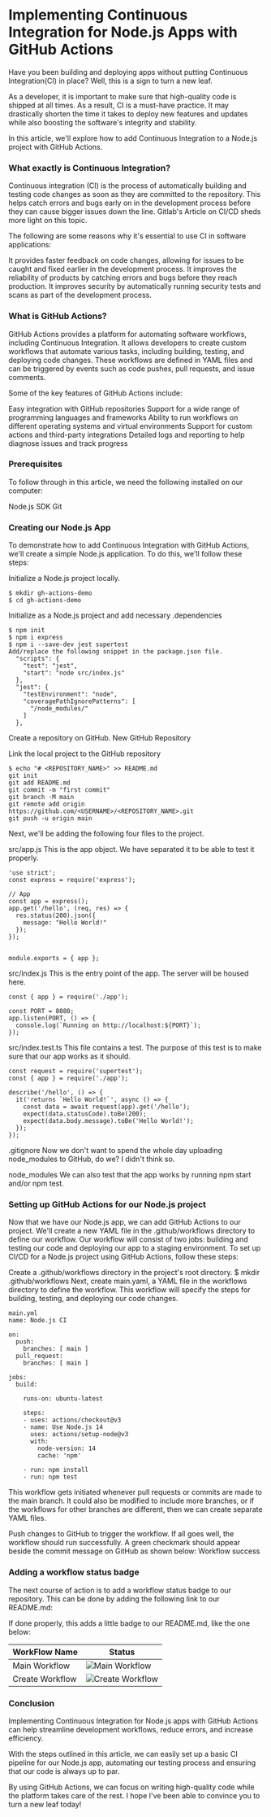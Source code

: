 # Implementing Continuous Integration for Node.js Apps with GitHub Actions

Have you been building and deploying apps without putting Continuous Integration(CI) in place? Well, this is a sign to turn a new leaf.

As a developer, it is important to make sure that high-quality code is shipped at all times. As a result, CI is a must-have practice. It may drastically shorten the time it takes to deploy new features and updates while also boosting the software's integrity and stability.

In this article, we'll explore how to add Continuous Integration to a Node.js project with GitHub Actions.

### What exactly is Continuous Integration?
Continuous integration (CI) is the process of automatically building and testing code changes as soon as they are committed to the repository. This helps catch errors and bugs early on in the development process before they can cause bigger issues down the line.
Gitlab's Article on CI/CD sheds more light on this topic.

The following are some reasons why it's essential to use CI in software applications:

It provides faster feedback on code changes, allowing for issues to be caught and fixed earlier in the development process.
It improves the reliability of products by catching errors and bugs before they reach production.
It improves security by automatically running security tests and scans as part of the development process.

### What is GitHub Actions?
GitHub Actions provides a platform for automating software workflows, including Continuous Integration. It allows developers to create custom workflows that automate various tasks, including building, testing, and deploying code changes. These workflows are defined in YAML files and can be triggered by events such as code pushes, pull requests, and issue comments.

Some of the key features of GitHub Actions include:

Easy integration with GitHub repositories
Support for a wide range of programming languages and frameworks
Ability to run workflows on different operating systems and virtual environments
Support for custom actions and third-party integrations
Detailed logs and reporting to help diagnose issues and track progress

### Prerequisites
To follow through in this article, we need the following installed on our computer:

Node.js SDK
Git

### Creating our Node.js App
To demonstrate how to add Continuous Integration with GitHub Actions, we'll create a simple Node.js application. To do this, we'll follow these steps:

Initialize a Node.js project locally.
```
$ mkdir gh-actions-demo
$ cd gh-actions-demo
```
Initialize as a Node.js project and add necessary .dependencies
```
$ npm init
$ npm i express
$ npm i --save-dev jest supertest
Add/replace the following snippet in the package.json file.
  "scripts": {
    "test": "jest",
    "start": "node src/index.js"
  },
  "jest": {
    "testEnvironment": "node",
    "coveragePathIgnorePatterns": [
      "/node_modules/"
    ]
  },
  ```
Create a repository on GitHub.
New GitHub Repository

Link the local project to the GitHub repository
```
$ echo "# <REPOSITORY_NAME>" >> README.md
git init
git add README.md
git commit -m "first commit"
git branch -M main
git remote add origin https://github.com/<USERNAME>/<REPOSITORY_NAME>.git
git push -u origin main
```
Next, we'll be adding the following four files to the project.

src/app.js
This is the app object. We have separated it to be able to test it properly.

```
'use strict';
const express = require('express');

// App
const app = express();
app.get('/hello', (req, res) => {
  res.status(200).json({
    message: "Hello World!"
  });
});


module.exports = { app };
```

src/index.js
This is the entry point of the app. The server will be housed here.

```
const { app } = require('./app');

const PORT = 8080;
app.listen(PORT, () => {
  console.log(`Running on http://localhost:${PORT}`);
});
```

src/index.test.ts
This file contains a test. The purpose of this test is to make sure that our app works as it should.

```
const request = require('supertest');
const { app } = require('./app');

describe('/hello', () => {
  it('returns `Hello World!`', async () => {
    const data = await request(app).get('/hello');
    expect(data.statusCode).toBe(200);
    expect(data.body.message).toBe('Hello World!');
  });
});
```

.gitignore
Now we don't want to spend the whole day uploading node_modules to GitHub, do we? I didn't think so.

node_modules
We can also test that the app works by running npm start and/or npm test.

### Setting up GitHub Actions for our Node.js project
Now that we have our Node.js app, we can add GitHub Actions to our project. We'll create a new YAML file in the .github/workflows directory to define our workflow. Our workflow will consist of two jobs: building and testing our code and deploying our app to a staging environment.
To set up CI/CD for a Node.js project using GitHub Actions, follow these steps:

Create a .github/workflows directory in the project's root directory.
$ mkdir .github/workflows
Next, create main.yaml, a YAML file in the workflows directory to define the workflow. This workflow will specify the steps for building, testing, and deploying our code changes.

```
main.yml
name: Node.js CI

on:
  push:
    branches: [ main ]
  pull_request:
    branches: [ main ]

jobs:
  build:

    runs-on: ubuntu-latest

    steps:
    - uses: actions/checkout@v3
    - name: Use Node.js 14
      uses: actions/setup-node@v3
      with:
        node-version: 14
        cache: 'npm'

    - run: npm install
    - run: npm test
```
    
This workflow gets initiated whenever pull requests or commits are made to the main branch. It could also be modified to include more branches, or if the workflows for other branches are different, then we can create separate YAML files.

Push changes to GitHub to trigger the workflow. If all goes well, the workflow should run successfully. A green checkmark should appear beside the commit message on GitHub as shown below:
Workflow success

### Adding a workflow status badge
The next course of action is to add a workflow status badge to our repository. This can be done by adding the following link to our README.md:

If done properly, this adds a little badge to our README.md, like the one below:

| WorkFlow Name | Status |
|---------------|--------|
| Main Workflow | ![Main Workflow](https://github.com/elasticclouds/actions-cert-prep/actions/workflows/main.yml/badge.svg) |
| Create Workflow | ![Create Workflow](https://github.com/elasticclouds/actions-cert-prep/actions/workflows/1.1-CreateWorkflow.yaml/badge.svg) |

<!-- 
| Create Workflow | ![Main Workflow](https://github.com/elasticclouds/actions-cert-prep/actions/workflows/main.yml/badge.svg) |
| Create Workflow | ![Main Workflow](https://github.com/elasticclouds/actions-cert-prep/actions/workflows/main.yml/badge.svg) |
| Create Workflow | ![Main Workflow](https://github.com/elasticclouds/actions-cert-prep/actions/workflows/main.yml/badge.svg) |
| Create Workflow | ![Main Workflow](https://github.com/elasticclouds/actions-cert-prep/actions/workflows/main.yml/badge.svg) |
| Create Workflow | ![Main Workflow](https://github.com/elasticclouds/actions-cert-prep/actions/workflows/main.yml/badge.svg) |
-->

### Conclusion
Implementing Continuous Integration for Node.js apps with GitHub Actions can help streamline development workflows, reduce errors, and increase efficiency.

With the steps outlined in this article, we can easily set up a basic CI pipeline for our Node.js app, automating our testing process and ensuring that our code is always up to par.

By using GitHub Actions, we can focus on writing high-quality code while the platform takes care of the rest. I hope I've been able to convince you to turn a new leaf today! 
